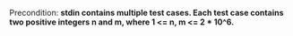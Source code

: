 Precondition: **stdin contains multiple test cases. Each test case contains two positive integers n and m, where 1 <= n, m <= 2 * 10^6.**